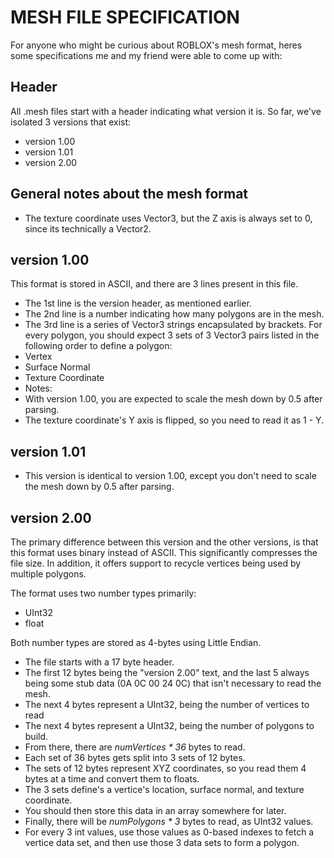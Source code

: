 MESH FILE SPECIFICATION
================

For anyone who might be curious about ROBLOX's mesh format, heres some specifications me and my friend were able to come up with:

Header
---

All .mesh files start with a header indicating what version it is.
So far, we've isolated 3 versions that exist:

* version 1.00
* version 1.01
* version 2.00

General notes about the mesh format
---
* The texture coordinate uses Vector3, but the Z axis is always set to 0, since its technically a Vector2.

version 1.00
----
This format is stored in ASCII, and there are 3 lines present in this file.

* The 1st line is the version header, as mentioned earlier.
* The 2nd line is a number indicating how many polygons are in the mesh.
* The 3rd line is a series of Vector3 strings encapsulated by brackets. For every polygon, you should expect 3 sets of 3 Vector3 pairs listed in the following order to define a polygon:
 * Vertex
 * Surface Normal
 * Texture Coordinate
* Notes:
 * With version 1.00, you are expected to scale the mesh down by 0.5 after parsing.
 * The texture coordinate's Y axis is flipped, so you need to read it as 1 - Y.
 
version 1.01
---

* This version is identical to version 1.00, except you don't need to scale the mesh down by 0.5 after parsing.

version 2.00
---

The primary difference between this version and the other versions, is that this format uses binary instead of ASCII. This significantly compresses the file size. In addition, it offers support to recycle vertices being used by multiple polygons.

The format uses two number types primarily:

* UInt32 
* float

Both number types are stored as 4-bytes using Little Endian.

* The file starts with a 17 byte header.
 * The first 12 bytes being the "version 2.00" text, and the last 5 always being some stub data (0A 0C 00 24 0C) that isn't necessary to read the mesh. 
* The next 4 bytes represent a UInt32, being the number of vertices to read
* The next 4 bytes represent a UInt32, being the number of polygons to build.
* From there, there are _numVertices * 36_ bytes to read.
 * Each set of 36 bytes gets split into 3 sets of 12 bytes. 
 * The sets of 12 bytes represent XYZ coordinates, so you read them 4 bytes at a time and convert them to floats.
 * The 3 sets define's a vertice's location, surface normal, and texture coordinate.
 * You should then store this data in an array somewhere for later.
* Finally, there will be _numPolygons * 3_ bytes to read, as UInt32 values.
 * For every 3 int values, use those values as 0-based indexes to fetch a vertice data set, and then use those 3 data sets to form a polygon.
